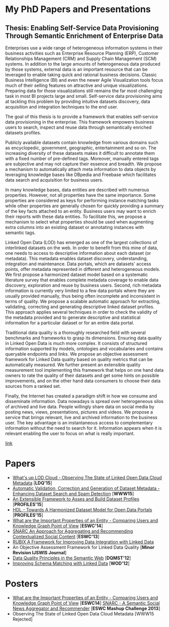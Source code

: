 My PhD Papers and Presentations
===


## Thesis: Enabling Self-Service Data Provisioning Through Semantic Enrichment of Enterprise Data 

Enterprises use a wide range of heterogeneous information systems in their business activities such as Enterprise Resource Planning (ERP), Customer Relationships Management (CRM) and Supply Chain Management (SCM) systems. In addition to the large amounts of heterogeneous data produced by those systems, external data is an important resource that can be leveraged to enable taking quick and rational business decisions.
Classic Business Intelligence (BI) and even the newer Agile Visualization tools focus much of their selling features on attractive and unique visualizations. Preparing data for those visualizations still remains the far most challenging task in most BI projects large and small. Self-service data provisioning aims at tackling this problem by providing intuitive datasets discovery, data acquisition and integration techniques to the end user.

The goal of this thesis is to provide a framework that enables self-service data provisioning in the enterprise. This framework empowers business users to search, inspect and reuse data through semantically enriched datasets profiles.

Publicly available datasets contain knowledge from various domains such as encyclopedic, government, geographic, entertainment and so on. The increasing diversity of these datasets makes it difficult to annotate them with a fixed number of pre-defined tags. Moreover, manually entered tags are subjective and may not capture their essence and breadth. We propose a mechanism to automatically attach meta information to data objects by leveraging knowledge bases like DBpedia and Freebase which facilitates data search and acquisition for business users.

In many knowledge bases, data entities are described with numerous properties. However, not all properties have the same importance. Some properties are considered as keys for performing instance matching tasks while other properties are generally chosen for quickly providing a summary of the key facts attached to an entity.
Business users may want to enrich their reports with these data entities. To facilitate this, we propose a mechanism to select what properties should be used when augmenting extra columns into an existing dataset or annotating instances with semantic tags.

Linked Open Data (LOD) has emerged as one of the largest collections of interlinked datasets on the web. In order to benefit from this mine of data, one needs to access to descriptive information about each dataset (or metadata). This metadata enables dataset discovery, understanding, integration and maintenance. Data portals, which are datasets' access points, offer metadata represented in different and heterogeneous models. We first propose a harmonized dataset model based on a systematic literature survey that enables complete metadata coverage to enable data discovery, exploration and reuse by business users. Second, rich metadata information is currently very limited to a few data portals where they are usually provided manually, thus being often incomplete and inconsistent in terms of quality. We propose a scalable automatic approach for extracting, validating, correcting and generating descriptive linked dataset profiles. This approach applies several techniques in order to check the validity of the metadata provided and to generate descriptive and statistical information for a particular dataset or for an entire data portal.

Traditional data quality is a thoroughly researched field with several benchmarks and frameworks to grasp its dimensions. Ensuring data quality in Linked Open Data is much more complex. It consists of structured information supported by models, ontologies and vocabularies and contains queryable endpoints and links. We propose an objective assessment framework for Linked Data quality based on quality metrics that can be automatically measured. We further present an extensible quality measurement tool implementing this framework that helps on one hand data owners to rate the quality of their datasets and get some hints on possible improvements, and on the other hand data consumers to choose their data sources from a ranked set.

Finally, the Internet has created a paradigm shift in how we consume and disseminate information. Data nowadays is spread over heterogeneous silos of archived and live data. People willingly share data on social media by posting news, views, presentations, pictures and videos. We propose a service that brings relevant, live and archived information to the business user. The key advantage is an instantaneous access to complementary information without the need to search for it. Information appears when it is relevant enabling the user to focus on what is really important.

[link](https://github.com/ahmadassaf/PhD/blob/master/Thesis/Thesis.pdf)

Papers
======
- [What's up LOD Cloud - Observing The State of Linked Open Data Cloud Metadata](http://ceur-ws.org/Vol-1376/LDQ2015_paper_07.pdf) [**LDQ'15**]
- [Automatic Validation, Correction and Generation of Dataset Metadata - Enhancing Dataset Search and Spam Detection](http://www.eurecom.fr/~troncy/Publications/Assaf_Troncy-www15.pdf) [**WWW15**]
- [An Extensible Framework to Asses and Build Dataset Profiles](http://ceur-ws.org/Vol-1362/PROFILES2015_paper1.pdf) [**PROFILES'15**]
- [HDL - Towards A Harmonized Dataset Model for Open Data Portals](http://www.eurecom.fr/en/publication/4543/download/mm-publi-4543.pdf) [**PROFILES'15**]
- [What are the Important Properties of an Entity - Comparing Users and Knowledge Graph Point of View](http://2014.eswc-conferences.org/sites/default/files/eswc2014pd_submission_98.pdf) [**ESWC'14**]
- [SNARC An Approach for Aggregating and Recommending Contextualized Social Content](http://link.springer.com/chapter/10.1007%2F978-3-642-41242-4_58) [**ESWC'13**]
- [RUBIX A Framework for Improving Data Integration with Linked Data](http://dl.acm.org/citation.cfm?id=2422607)
- An Objective Assessment Framework for Linked Data Quality [**Minor Revision IJSWIS Journal**]
- [Data Quality Principles in the Semantic Web](http://arxiv.org/ftp/arxiv/papers/1305/1305.4054.pdf) [**DQMST'12**]
- [Improving Schema Matching with Linked Data](http://arxiv.org/ftp/arxiv/papers/1205/1205.2691.pdf) [**WOD'12**]

Posters
=======
- [What are the Important Properties of an Entity - Comparing Users and Knowledge Graph Point of View](http://2014.eswc-conferences.org/sites/default/files/eswc2014pd_submission_98.pdf) [**ESWC14**]
[SNARC - A Semantic Social News Aggregator and Recommender](https://hal.archives-ouvertes.fr/hal-00873637/document) [**ESWC Mashup Challenge 2013**]
- Observing The State of Linked Open Data Cloud Metadata [WWW15 Rejected]
